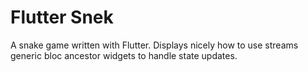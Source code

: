 
# Flutter  Snek

A snake game written with Flutter. Displays nicely how to use streams generic bloc ancestor widgets to handle state updates.

